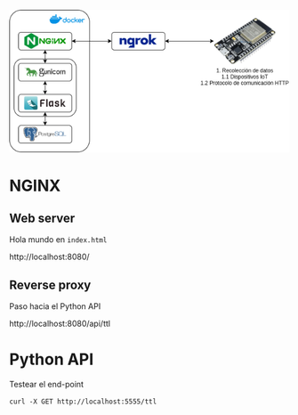 
![Smart Cities stack](smart_cities_software.drawio.png)

# NGINX
## Web server

Hola mundo en `index.html`

http://localhost:8080/

## Reverse proxy

Paso hacia el Python API

http://localhost:8080/api/ttl

# Python API

Testear el end-point
```
curl -X GET http://localhost:5555/ttl
```